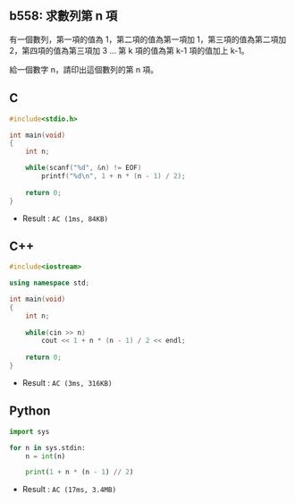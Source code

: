 ## b558: 求數列第 n 項
有一個數列，第一項的值為 1，第二項的值為第一項加 1，第三項的值為第二項加 2，第四項的值為第三項加 3 ... 第 k 項的值為第 k-1 項的值加上 k-1。

給一個數字 n，請印出這個數列的第 n 項。

## C
```C
#include<stdio.h>

int main(void)
{
	int n;

	while(scanf("%d", &n) != EOF)
		printf("%d\n", 1 + n * (n - 1) / 2);
		
	return 0;
}
```
 * Result : `AC (1ms, 84KB)`

## C++
```C++
#include<iostream>

using namespace std;

int main(void)
{
	int n;
	
	while(cin >> n)
		cout << 1 + n * (n - 1) / 2 << endl;
	
	return 0;
}
```
 * Result : `AC (3ms, 316KB)`

## Python
```python
import sys

for n in sys.stdin:
    n = int(n)

    print(1 + n * (n - 1) // 2)
```
 * Result : `AC (17ms, 3.4MB)`
